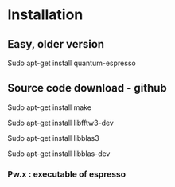 # Installation
## Easy, older version
Sudo apt-get install quantum-espresso

## Source code download - github
Sudo apt-get install make

Sudo apt-get install libfftw3-dev

Sudo apt-get install libblas3

Sudo apt-get install libblas-dev


### Pw.x  : executable of espresso
